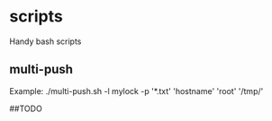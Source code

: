 # scripts
Handy bash scripts

## multi-push
Example:
./multi-push.sh -l mylock -p '*.txt' 'hostname' 'root' '/tmp/'

##TODO
